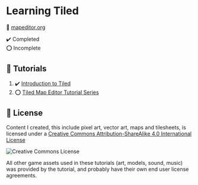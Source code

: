 # Learning Tiled

:link: [mapeditor.org](https://www.mapeditor.org/)

:heavy_check_mark: Completed  
:o: Incomplete

## :beginner: Tutorials

1. :heavy_check_mark: [Introduction to Tiled](Introduction-to-tiled/)
2. :o: [Tiled Map Editor Tutorial Series](tiled-map-editor-tutorial-series/)

## :page_with_curl: License

Content I created, this include pixel art, vector art, maps and tilesheets, is licensed under a [Creative Commons Attribution-ShareAlike 4.0 International License](http://creativecommons.org/licenses/by-sa/4.0/)

![Creative Commons License](https://i.creativecommons.org/l/by-sa/4.0/88x31.png)

All other game assets used in these tutorials (art, models, sound, music) was provided by the tutorial, and probably have their own end user license agreements.
